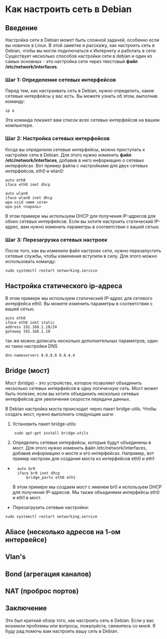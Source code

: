 # Как настроить сеть в Debian

## Введение

Настройка сети в Debian может быть сложной задачей, особенно если вы новичок в Linux. В этой заметке я расскажу, как настроить сеть в Debian, чтобы вы могли подключаться к Интернету и работать в сети.
Существует несколько способов настройки сети в debian и один из самых основных - это настройка сети через текстовый **файл /etc/network/interfaces**.
### Шаг 1: Определение сетевых интерфейсов

Перед тем, как настраивать сеть в Debian, нужно определить, какие сетевые интерфейсы у вас есть. Вы можете узнать об этом, выполнив команду:
```
ip a
```
Эта команда покажет вам список всех сетевых интерфейсов на вашем компьютере.

### Шаг 2: Настройка сетевых интерфейсов

Когда вы определили сетевые интерфейсы, можно приступать к настройке сети в Debian. Для этого нужно изменить **файл /etc/network/interfaces**, добавив в него информацию о сетевых интерфейсах. Вот пример файла с настройками для двух сетевых интерфейсов, eth0 и wlan0:
```
auto eth0  
iface eth0 inet dhcp

auto wlan0  
iface wlan0 inet dhcp  
wpa-ssid <имя сети>  
wpa-psk <пароль>
```
В этом примере мы используем DHCP для получения IP-адресов для обоих сетевых интерфейсов. Если вы хотите настроить статический IP-адрес, вам нужно изменить параметры в соответствии с вашей сетью.

### Шаг 3: Перезагрузка сетевых настроек

После того, как вы изменили файл настроек сети, нужно перезапустить сетевые службы, чтобы изменения вступили в силу. Для этого можно использовать команду:
```
sudo systemctl restart networking.service
```
## Настройка статического ip-адреса

В этом примере мы используем статический IP-адрес для сетевого интерфейса eth0. Вы можете изменить параметры в соответствии с вашей сетью.
```
auto eth0  
iface eth0 inet static  
address 192.168.1.10/24   
gateway 192.168.1.10
```
так же можно дописать несколько дополнительных параметров, один из таких настройки DNS
```
dns-nameservers 8.8.8.8 8.8.4.4
```
## Bridge (мост)
Мост (bridge) - это устройство, которое позволяет объединить несколько сетевых интерфейсов в одну логическую сеть. Мост может быть полезен, если вы хотите объединить несколько сетевых интерфейсов для увеличения скорости передачи данных.

В Debian настройка моста происходит через пакет bridge-utils. Чтобы создать мост, нужно выполнить следующие шаги:

1. Установить пакет bridge-utils:
```
    sudo apt-get install bridge-utils
```
2. Определить сетевые интерфейсы, которые будут объединены в мост. Для этого нужно изменить файл /etc/network/interfaces, добавив информацию о мосте и его интерфейсах. Например, вот пример настроек для создания моста из интерфейсов eth0 и eth1:

- ```
    auto br0
    iface br0 inet dhcp
        bridge_ports eth0 eth1
    ```
    
    В этом примере мы создаем мост с именем br0 и используем DHCP для получения IP-адресов. Мы также объединяем интерфейсы eth0 и eth1 в мост.
    
- Перезагрузить сетевые настройки:
    

```
sudo systemctl restart networking.service
```
## Aliace (несколько адресов на 1-ом интервейсе)
## Vlan's
## Bond (агрегация каналов)
## NAT (проброс портов)

## Заключение

Это был краткий обзор того, как настроить сеть в Debian. Если у вас возникли проблемы или вопросы, пожалуйста, свяжитесь со мной. Я буду рад помочь вам настроить вашу сеть в Debian. 